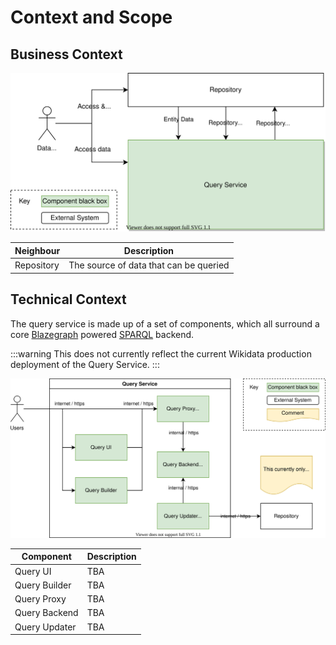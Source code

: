 # Context and Scope

## Business Context

![Query Service business context diagram](./diagrams/03-business-context.drawio.svg)

| Neighbour  | Description                            |
| ---------- | -------------------------------------- |
| Repository | The source of data that can be queried |

## Technical Context

The query service is made up of a set of components, which all surround a core [Blazegraph](./../../Glossary.md#blazegraph) powered [SPARQL](./../../Glossary.md#sparql) backend.

:::warning
This does not currently reflect the current Wikidata production deployment of the Query Service.
:::

![Query Service technical context diagram](./diagrams/03-technical-context.drawio.svg)

| Component     | Description |
| ------------- | ----------- |
| Query UI      | TBA         |
| Query Builder | TBA         |
| Query Proxy   | TBA         |
| Query Backend | TBA         |
| Query Updater | TBA         |
